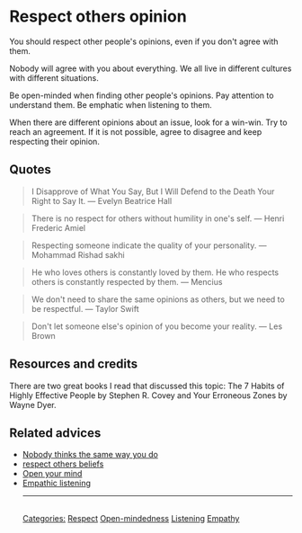 # Respect others opinion

You should respect other people's opinions, even if you don't agree with them.

Nobody will agree with you about everything. We all live in different cultures with different situations.

Be open-minded when finding other people's opinions. Pay attention to understand them. Be emphatic when listening to them.

When there are different opinions about an issue, look for a win-win. Try to reach an agreement. If it is not possible, agree to disagree and keep respecting their opinion.

## Quotes

> I Disapprove of What You Say, But I Will Defend to the Death Your Right to Say It. — Evelyn Beatrice Hall

> There is no respect for others without humility in one's self. — Henri Frederic Amiel

> Respecting someone indicate the quality of your personality. — Mohammad Rishad sakhi

> He who loves others is constantly loved by them. He who respects others is constantly respected by them. — Mencius

> We don't need to share the same opinions as others, but we need to be respectful. — Taylor Swift

> Don't let someone else's opinion of you become your reality. — Les Brown

## Resources and credits

There are two great books I read that discussed this topic: The 7 Habits of Highly Effective People by Stephen R. Covey and Your Erroneous Zones by Wayne Dyer.

## Related advices

- [Nobody thinks the same way you do](../Nobody%20thinks%20the%20same%20way%20you%20do/index.md)
- [respect others beliefs](../Respect%20others%20beliefs/index.md)
- [Open your mind](../Open%20your%20mind/index.md)
- [Empathic listening](../Empathic%20listening/index.md)<hr/><br/>[Categories:](../Categories/index.md) [Respect](../Categories/Respect.md) [Open-mindedness](../Categories/Open-mindedness.md) [Listening](../Categories/Listening.md) [Empathy](../Categories/Empathy.md)